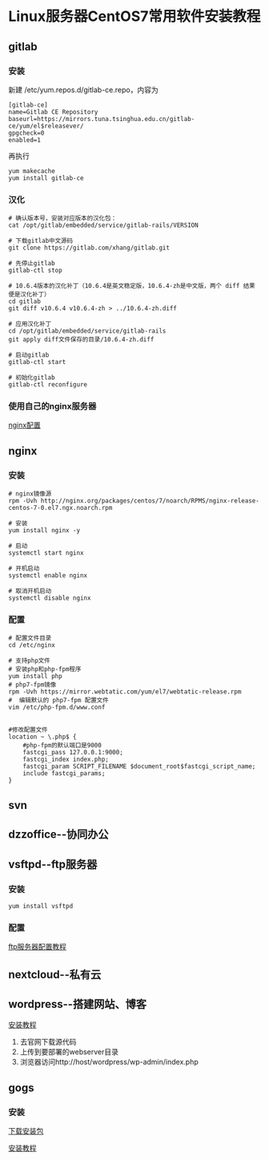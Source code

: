 # Linux服务器CentOS7常用软件安装教程

## gitlab

### 安装
新建 /etc/yum.repos.d/gitlab-ce.repo，内容为

    [gitlab-ce]
    name=Gitlab CE Repository
    baseurl=https://mirrors.tuna.tsinghua.edu.cn/gitlab-ce/yum/el$releasever/
    gpgcheck=0
    enabled=1

再执行

    yum makecache
    yum install gitlab-ce

### 汉化

    # 确认版本号，安装对应版本的汉化包：
    cat /opt/gitlab/embedded/service/gitlab-rails/VERSION

    # 下载gitlab中文源码
    git clone https://gitlab.com/xhang/gitlab.git

    # 先停止gitlab
    gitlab-ctl stop

    # 10.6.4版本的汉化补丁（10.6.4是英文稳定版，10.6.4-zh是中文版，两个 diff 结果便是汉化补丁）
    cd gitlab
    git diff v10.6.4 v10.6.4-zh > ../10.6.4-zh.diff

    # 应用汉化补丁
    cd /opt/gitlab/embedded/service/gitlab-rails
    git apply diff文件保存的目录/10.6.4-zh.diff

    # 启动gitlab
    gitlab-ctl start

    # 初始化gitlab
    gitlab-ctl reconfigure

### 使用自己的nginx服务器
[nginx配置](https://docs.gitlab.com/omnibus/settings/nginx.html#using-an-existing-passenger-nginx-installation)

## nginx

### 安装

    # nginx镜像源
    rpm -Uvh http://nginx.org/packages/centos/7/noarch/RPMS/nginx-release-centos-7-0.el7.ngx.noarch.rpm

    # 安装
    yum install nginx -y

    # 启动
    systemctl start nginx

    # 开机启动
    systemctl enable nginx

    # 取消开机启动
    systemctl disable nginx

### 配置

    # 配置文件目录
    cd /etc/nginx

    # 支持php文件
    # 安装php和php-fpm程序
    yum install php
    # php7-fpm镜像
    rpm -Uvh https://mirror.webtatic.com/yum/el7/webtatic-release.rpm
    #  编辑默认的 php7-fpm 配置文件
    vim /etc/php-fpm.d/www.conf


    #修改配置文件
    location ~ \.php$ {
        #php-fpm的默认端口是9000
        fastcgi_pass 127.0.0.1:9000;
        fastcgi_index index.php;
        fastcgi_param SCRIPT_FILENAME $document_root$fastcgi_script_name;
        include fastcgi_params;
    }

## svn

## dzzoffice--协同办公

## vsftpd--ftp服务器

### 安装

    yum install vsftpd

### 配置    

[ftp服务器配置教程](https://blog.csdn.net/Wyxtnbp/article/details/78372707)

## nextcloud--私有云

## wordpress--搭建网站、博客
[安装教程](https://cn.wordpress.org/txt-download/)
1. 去官网下载源代码
2. 上传到要部署的webserver目录
3. 浏览器访问http://host/wordpress/wp-admin/index.php

## gogs

### 安装
[下载安装包](https://github.com/gogits/gogs/releases/download/v0.11.43/linux_amd64.zip)

[安装教程](https://blog.mynook.info/post/host-your-own-git-server-using-gogs/)



